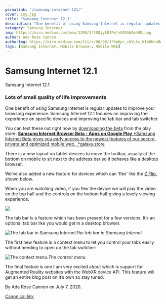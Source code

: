 ```yaml
---
permalink: "/samsung-internet-121/"
cover: img.jpg
title: "Samsung Internet 12.1"
description: "One benefit of using Samsung Internet is regular updates to improve your browsing experience. Samsung Internet 12.1 focuses on improving the experience on specific devices and improving the tab bar and tab switcher."
category: Samsung Internet
img: https://miro.medium.com/max/1200/1*18OjykDJPwfvXOGSWJmhRQ.png
author: Ada Rose Cannon
authorImg: https://miro.medium.com/fit/c/96/96/1*Dn8pr_cbYLtc_KfmUNhnBA.png
tags: [Samsung Internet, Mobile Browser, Mobile Web]
---
```


# Samsung Internet 12.1

Samsung Internet 12.1

### Lots of small quality of life improvements

One benefit of using Samsung Internet is regular updates to improve your browsing experience. Samsung Internet 12.1 focuses on improving the experience on specific devices and improving the tab bar and tab switcher.

You can test these out right now by [downloading the beta](https://galaxy.store/internetbeta) from the play store:
[**Samsung Internet Browser Beta - Apps on Google Play**
*Samsung Internet Beta gives you early access to the newest features of our secure, private and optimized mobile web…*galaxy.store](http://galaxy.store/internetbeta)

There is a new layout on tablet devices to move the toolbar, usually at the bottom on mobile to sit next to the address bar so it behaves like a desktop browser.

We’ve also added a new feature for devices which can ‘flex’ like the [Z Flip](https://www.samsung.com/us/mobile/galaxy-z-flip/), shown below.

When you are watching video, if you flex the device we will play the video on the top half and the controls on the bottom half giving a lovely viewing experience.

![](https://cdn-images-1.medium.com/max/2000/0*JRgEIwboMxIoT1CA.jpg)

The tab bar is a feature which has been present for a few versions. It’s an optional tab bar like you would get in a desktop browser.

![The tab bar in Samsung Internet](https://cdn-images-1.medium.com/max/2160/1*-DRPNxa6RKzaz64O1cl1Vw.jpeg)*The tab bar in Samsung Internet*

The first new feature is a context menu to let you control your tabs easily without needing to open up the tab switcher:

![The context menu.](https://cdn-images-1.medium.com/max/2160/1*Xr-Utu7kNIR_m8CyvikAaA.jpeg)*The context menu.*

The final feature is one I am very excited about which is support for Augmented Reality websites with the WebXR device API. This feature will get an entire blog post on it’s own so stay tuned.



By Ada Rose Cannon on July 7, 2020.

[Canonical link](https://medium.com/samsung-internet-dev/samsung-internet-12-1-f5dbff60ec41)
